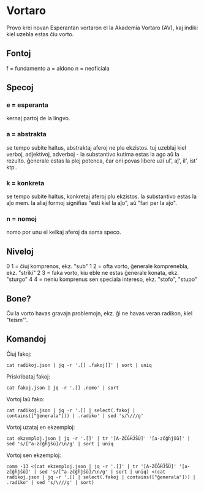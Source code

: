 # Vortaro

Provo krei novan Esperantan vortaron el la Akademia Vortaro (AV), kaj indiki kiel uzebla estas ĉiu vorto.

## Fontoj

f = fundamento
a = aldono
n = neoficiala

## Specoj

### e = esperanta

kernaj partoj de la lingvo.

### a = abstrakta

se tempo subite haltus, abstraktaj aferoj ne plu ekzistos.
tuj uzeblaj kiel verboj, adjektivoj, adverboj - la substantivo kutima estas la ago aŭ la rezulto.
ĝenerale estas la plej potenca, ĉar oni povas libere uzi ul', aĵ', il', ist' ktp..

### k = konkreta

se tempo subite haltus, konkretaj aferoj plu ekzistos.
la substantivo estas la aĵo mem.
la aliaj formoj signifias "esti kiel la aĵo", aŭ "fari per la aĵo".

### n = nomoj

nomo por unu el kelkaj aferoj da sama speco.

## Niveloj

0 1 = ĉiuj komprenos, ekz. "sub"
1 2 = ofta vorto, ĝenerale komprenebla, ekz. "striki"
2 3 = faka vorto, kiu eble ne estas ĝenerale konata, ekz. "sturgo"
4 4 = neniu komprenus sen speciala intereso, ekz. "stofo", "stupo"

## Bone?

Ĉu la vorto havas gravajn problemojn, ekz. ĝi ne havas veran radikon, kiel "teism'".

## Komandoj

Ĉiuj fakoj:

`cat radikoj.json | jq -r '.[] .fakoj[]' | sort | uniq`

Priskribataj fakoj:

`cat fakoj.json | jq -r '.[] .nomo' | sort`

Vortoj laŭ fako:

`cat radikoj.json | jq -r '.[] | select(.fakoj | contains(["ĝenerala"])) | .radiko' | sed 's/\///g'`

Vortoj uzataj en ekzemploj:

`cat ekzemploj.json | jq -r '.[]' | tr '[A-ZĈĜĤĴŜŬ]' '[a-zĉĝĥĵŝŭ]' | sed 's/[^a-zĉĝĥĵŝŭ]/\n/g' | sort | uniq`

Vortoj sen ekzemploj:

`comm -13 <(cat ekzemploj.json | jq -r '.[]' | tr '[A-ZĈĜĤĴŜŬ]' '[a-zĉĝĥĵŝŭ]' | sed 's/[^a-zĉĝĥĵŝŭ]/\n/g' | sort | uniq) <(cat radikoj.json | jq -r '.[] | select(.fakoj | contains(["ĝenerala"])) | .radiko' | sed 's/\///g' | sort)`
